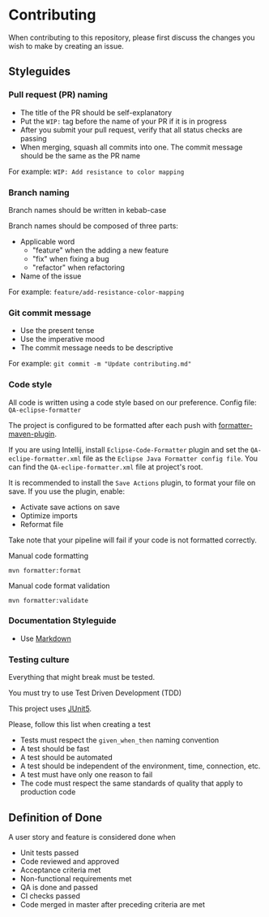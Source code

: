 # Contributing

When contributing to this repository, please first discuss the changes you wish to make by creating an issue.

## Styleguides

### Pull request (PR) naming
- The title of the PR should be self-explanatory
- Put the `WIP:` tag before the name of your PR if it is in progress
- After you submit your pull request, verify that all status checks are passing
- When merging, squash all commits into one. The commit message should be the same as the PR name

For example:
`WIP: Add resistance to color mapping`

### Branch naming
Branch names should be written in kebab-case

Branch names should be composed of three parts:
- Applicable word
    - "feature" when the adding a new feature
    - "fix" when fixing a bug
    - "refactor" when refactoring
- Name of the issue

For example:
`feature/add-resistance-color-mapping`

### Git commit message
- Use the present tense
- Use the imperative mood
- The commit message needs to be descriptive

For example:
`git commit -m "Update contributing.md"`

### Code style

All code is written using a code style based on our preference. Config file: ``QA-eclipse-formatter``

The project is configured to be formatted after each push with [formatter-maven-plugin](https://code.revelc.net/formatter-maven-plugin/).

If you are using Intellij, install ``Eclipse-Code-Formatter`` plugin and set the ``QA-eclipe-formatter.xml`` file
as the `Eclipse Java Formatter config file`. You can find the ``QA-eclipe-formatter.xml`` file at project's root.

It is recommended to install the `Save Actions` plugin, to format your file on save. If you use the plugin, enable: 
- Activate save actions on save
- Optimize imports
- Reformat file

Take note that your pipeline will fail if your code is not formatted correctly.

Manual code formatting

    mvn formatter:format

Manual code format validation

    mvn formatter:validate
    
### Documentation Styleguide
- Use [Markdown](https://www.markdownguide.org/basic-syntax/)

### Testing culture

Everything that might break must be tested. 

You must try to use Test Driven Development (TDD)

This project uses [JUnit5](https://junit.org/junit5/).

Please, follow this list when creating a test
- Tests must respect the `given_when_then` naming convention
- A test should be fast
- A test should be automated
- A test should be independent of the environment, time, connection, etc.
- A test must have only one reason to fail
- The code must respect the same standards of quality that apply to production code

## Definition of Done
A user story and feature is considered done when
- Unit tests passed
- Code reviewed and approved
- Acceptance criteria met
- Non-functional requirements met
- QA is done and passed
- CI checks passed
- Code merged in master after preceding criteria are met
